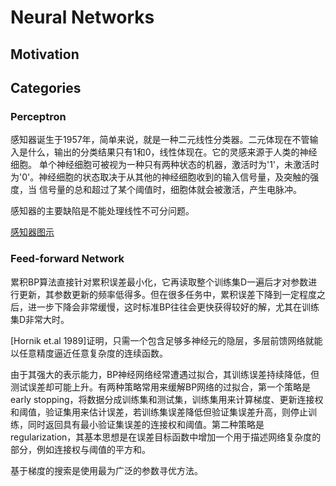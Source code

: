 # Neural Networks

## Motivation

## Categories

### Perceptron

感知器诞生于1957年，简单来说，就是一种二元线性分类器。二元体现在不管输入是什么，输出的分类结果只有1和0，线性体现在。它的灵感来源于人类的神经细胞。
单个神经细胞可被视为一种只有两种状态的机器，激活时为'1'，未激活时为'0'。神经细胞的状态取决于从其他的神经细胞收到的输入信号量，及突触的强度，当
信号量的总和超过了某个阈值时，细胞体就会被激活，产生电脉冲。

感知器的主要缺陷是不能处理线性不可分问题。

[感知器图示](img/perceptron.png)

### Feed-forward Network

累积BP算法直接针对累积误差最小化，它再读取整个训练集D一遍后才对参数进行更新，其参数更新的频率低得多。但在很多任务中，累积误差下降到一定程度之后，进一步下降会非常缓慢，这时标准BP往往会更快获得较好的解，尤其在训练集D非常大时。

[Hornik et.al 1989]证明，只需一个包含足够多神经元的隐层，多层前馈网络就能以任意精度逼近任意复杂度的连续函数。

由于其强大的表示能力，BP神经网络经常遭遇过拟合，其训练误差持续降低，但测试误差却可能上升。有两种策略常用来缓解BP网络的过拟合，第一个策略是early stopping，将数据分成训练集和测试集，训练集用来计算梯度、更新连接权和阈值，验证集用来估计误差，若训练集误差降低但验证集误差升高，则停止训练，同时返回具有最小验证集误差的连接权和阈值。第二种策略是regularization，其基本思想是在误差目标函数中增加一个用于描述网络复杂度的部分，例如连接权与阈值的平方和。

基于梯度的搜索是使用最为广泛的参数寻优方法。
